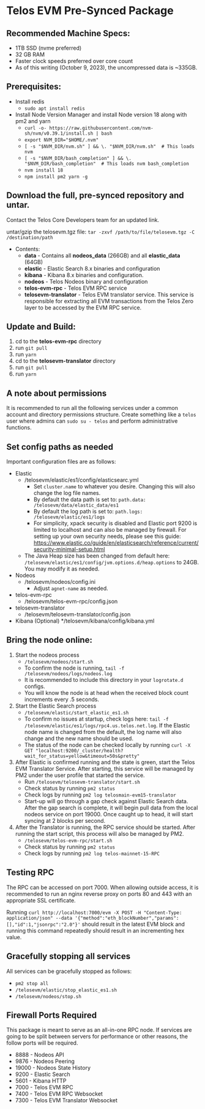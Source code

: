 # Telos EVM Pre-Synced Package

## Recommended Machine Specs: 
* 1TB SSD (nvme preferred)
* 32 GB RAM
* Faster clock speeds preferred over core count
* As of this writing (October 9, 2023), the uncompressed data is ~335GB.

## Prerequisites: 
* Install redis
  * `sudo apt install redis`
* Install Node Version Manager and install Node version 18 along with pm2 and yarn
  * `curl -o- https://raw.githubusercontent.com/nvm-sh/nvm/v0.39.1/install.sh | bash`
  * `export NVM_DIR="$HOME/.nvm"`
  * `[ -s "$NVM_DIR/nvm.sh" ] && \. "$NVM_DIR/nvm.sh"  # This loads nvm`
  * `[ -s "$NVM_DIR/bash_completion" ] && \. "$NVM_DIR/bash_completion"  # This loads nvm bash_completion`
  * `nvm install 18`
  * `npm install pm2 yarn -g`

## Download the full, pre-synced repository and untar. 
Contact the Telos Core Developers team for an updated link.

untar/gzip the telosevm.tgz file: `tar -zxvf /path/to/file/telosevm.tgz -C /destination/path`

* Contents:
  * **data** - Contains all **nodeos_data** (266GB) and all **elastic_data** (64GB)
  * **elastic** - Elastic Search 8.x binaries and configuration
  * **kibana** - Kibana 8.x binaries and configuration.
  * **nodeos** - Telos Nodeos binary and configuration
  * **telos-evm-rpc** - Telos EVM RPC service
  * **telosevm-translator** - Telos EVM translator service. This service is responsible for extracting all EVM transactions from the Telos Zero layer to be accessed by the EVM RPC service.

## Update and Build:

1. cd to the **telos-evm-rpc** directory
1. run `git pull`
1. run `yarn`
1. cd to the **telosevm-translator** directory
1. run `git pull`
1. run `yarn`

## A note about permissions
It is recommended to run all the following services under a common account and directory permissions structure. Create something like a `telos` user where admins can `sudo su - telos` and perform administrative functions.

## Set config paths as needed
Important configuration files are as follows:

* Elastic
  * /telosevm/elastic/es1/config/elasticsearc.yml
    * Set `cluster.name` to whatever you desire. Changing this will also change the log file names.
    * By default the data path is set to: `path.data: /telosevm/data/elastic_data/es1`
    * By default the log path is set to: `path.logs: /telosevm/elastic/es1/logs`
    * For simplicity, xpack security is disabled and Elastic port 9200 is limited to localhost and can also be managed by firewall. For setting up your own security needs, please see this guide: https://www.elastic.co/guide/en/elasticsearch/reference/current/security-minimal-setup.html
  * The Java Heap size has been changed from default here: `/telosevm/elastic/es1/config/jvm.options.d/heap.options` to 24GB. You may modify it as needed.
* Nodeos
  * /telosevm/nodeos/config.ini
    * Adjust `agnet-name` as needed.
* telos-evm-rpc
  * /telosevm/telos-evm-rpc/config.json
* telosevm-translator
    * /telosevm/telosevm-translator/config.json
* Kibana (Optional)
  */telosevm/kibana/config/kibana.yml

## Bring the node online:
1. Start the nodeos process
   * `/telosevm/nodeos/start.sh`
   * To confirm the node is running, `tail -f /telosevm/nodeos/logs/nodeos.log`
   * It is recommended to include this directory in your `logrotate.d` configs.
   * You will know the node is at head when the received block count increments every .5 seconds.
1. Start the Elastic Search process
   * `/telosevm/elastic/start_elastic_es1.sh`
   * To confirm no issues at startup, check logs here: `tail -f /telosevm/elastic/es1/logs/rpc4.us.telos.net.log`. If the Elastic node name is changed from the default, the log name will also change and the new name should be used.
   * The status of the node can be checked locally by running `curl -X GET "localhost:9200/_cluster/health?wait_for_status=yellow&timeout=50s&pretty"`
1. After Elastic is confirmed running and the state is green, start the Telos EVM Translator Service. After starting, this service will be managed by PM2 under the user profile that started the service.
   * Run `/telosevm/telosevm-translator/start.sh`
   * Check status by running `pm2 status`
   * Check logs by running `pm2 log telosmain-evm15-translator`
   * Start-up will go through a gap check against Elastic Search data. After the gap search is complete, it will begin pull data from the local nodeos service on port 19000. Once caught up to head, it will start syncing at 2 blocks per second.
2. After the Translator is running, the RPC service should be started. After running the start script, this process will also be managed by PM2.
   * `/telosevm/telos-evm-rpc/start.sh`
   * Check status by running `pm2 status`
   * Check logs by running `pm2 log telos-mainnet-15-RPC`

## Testing RPC
The RPC can be accessed on port 7000. When allowing outside access, it is recommended to run an nginx reverse proxy on ports 80 and 443 with an appropriate SSL certificate.

Running `curl http://localhost:7000/evm -X POST -H "Content-Type: application/json" --data '{"method":"eth_blockNumber","params":[],"id":1,"jsonrpc":"2.0"}'` should result in the latest EVM block and running this command repeatedly should result in an incrementing hex value.

## Gracefully stopping all services
All services can be gracefully stopped as follows:
* `pm2 stop all`
* `/telosevm/elastic/stop_elastic_es1.sh`
* `/telosevm/nodeos/stop.sh`

## Firewall Ports Required
This package is meant to serve as an all-in-one RPC node. If services are going to be split between servers for performance or other reasons, the follow ports will be required. 
* 8888 - Nodeos API
* 9876 - Nodeos Peering
* 19000 - Nodeos State History
* 9200 - Elastic Search
* 5601 - Kibana HTTP
* 7000 - Telos EVM RPC
* 7400 - Telos EVM RPC Websocket
* 7300 - Telos EVM Translator Websocket



